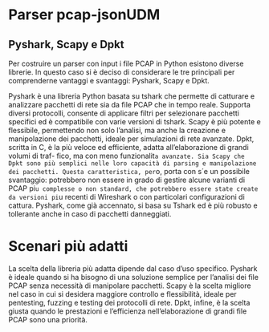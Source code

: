 # Parser pcap-jsonUDM

## Pyshark, Scapy e Dpkt
Per costruire un parser con input i file PCAP in Python esistono diverse librerie. In questo
caso si è deciso di considerare le tre principali per comprenderne vantaggi e svantaggi: Pyshark,
Scapy e Dpkt.

Pyshark è una libreria Python basata su tshark che permette di catturare e analizzare pacchetti
di rete sia da file PCAP che in tempo reale. Supporta diversi protocolli, consente di applicare
filtri per selezionare pacchetti specifici ed è compatibile con varie versioni di tshark.
Scapy è più potente e flessibile, permettendo non solo l’analisi, ma anche la creazione e manipolazione dei pacchetti, ideale per simulazioni di rete avanzate.
Dpkt, scritta in C, è la più veloce ed efficiente, adatta all’elaborazione di grandi volumi di traf-
fico, ma con meno funzionalit`a avanzate.
Sia Scapy che Dpkt sono più semplici nelle loro capacità di parsing e manipolazione dei pacchetti.
Questa caratteristica, per`o, porta con s´e un possibile svantaggio: potrebbero non essere in grado
di gestire alcune varianti di PCAP pi`u complesse o non standard, che potrebbero essere state
create da versioni pi`u recenti di Wireshark o con particolari configurazioni di cattura. Pyshark,
come già accennato, si basa su Tshark ed è più robusto e tollerante anche in caso di pacchetti
danneggiati.

# Scenari più adatti
La scelta della libreria più adatta dipende dal caso d’uso specifico. Pyshark è ideale quando
si ha bisogno di una soluzione semplice per l’analisi dei file PCAP senza necessità di manipolare
pacchetti. Scapy è la scelta migliore nel caso in cui si desidera maggiore controllo e flessibilità,
ideale per pentesting, fuzzing e testing dei protocolli di rete. Dpkt, infine, è la scelta giusta
quando le prestazioni e l’efficienza nell’elaborazione di grandi file PCAP sono una priorità.